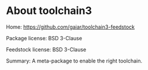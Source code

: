 About toolchain3
================

Home: https://github.com/gaiar/toolchain3-feedstock

Package license: BSD 3-Clause

Feedstock license: BSD 3-Clause

Summary: A meta-package to enable the right toolchain.
